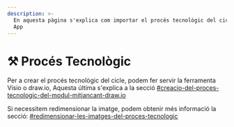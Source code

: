 ```yaml
---
description: >-
  En aquesta pàgina s'explica com importar el procés tecnològic del cicle a la
  App
---
```


# ⚒️ Procés Tecnològic

Per a crear el procés tecnològic del cicle, podem fer servir la ferramenta Visio o draw.io, Aquesta última s'explica a la secció [#creacio-del-proces-tecnologic-del-modul-mitjancant-draw.io](../../recursos-extra/qa.md#creacio-del-proces-tecnologic-del-modul-mitjancant-draw.io "mention")&#x20;

Si necessitem redimensionar la imatge, podem obtenir més informació la secció: [#redimensionar-les-imatges-del-proces-tecnologic](../../recursos-extra/videos-explicatius/moduls.md#redimensionar-les-imatges-del-proces-tecnologic "mention")&#x20;
